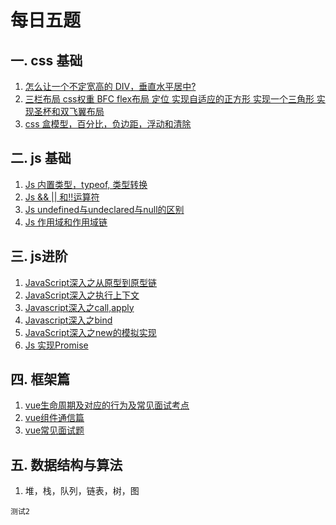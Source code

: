 # 每日五题
## 一.  css 基础
1. [怎么让一个不定宽高的 DIV，垂直水平居中?](css/css_interview.md)
2. [
  三栏布局
  css权重
  BFC
  flex布局
  定位
  实现自适应的正方形
  实现一个三角形
  实现圣杯和双飞翼布局
  ](css/css_interview.md)
 3. [css 盒模型，百分比，负边距，浮动和清除](css/css3.md)

## 二. js 基础
1.  [Js 内置类型，typeof, 类型转换](小册学习/一、js基础知识及常考面试题.md)
2.  [Js && || 和!!运算符](js/基础/逻辑运算符使用.md)
3.  [Js undefined与undeclared与null的区别](js/基础/undefined和null区别.md)
4.  [Js 作用域和作用域链](js/基础/作用域和作用域链.md)

## 三. js进阶
1. [JavaScript深入之从原型到原型链](js/进阶/原型链.md)
2. [JavaScript深入之执行上下文](js/进阶/js深入执行上下文.md)
3. [Javascript深入之call,apply](js/进阶/js深入之call_apply.md)
4. [Javascript深入之bind](js/进阶/js深入之bind手写.md)
5. [JavaScript深入之new的模拟实现](js/进阶/new_instanceof.md)
6. [Js 实现Promise](小册学习/四、手写promise.md)

## 四.  框架篇
1. [vue生命周期及对应的行为及常见面试考点](vue/vue_interview.md)
2. [vue组件通信篇](vue/vue_interview.md)
3. [vue常见面试题](https://github.com/fengshi123/blog/issues/14)

## 五. 数据结构与算法
1.  堆，栈，队列，链表，树，图
```
测试2
```

